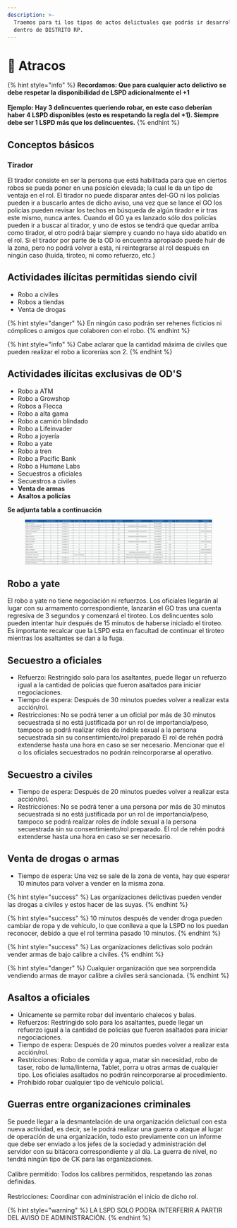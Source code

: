```yaml
---
description: >-
  Traemos para ti los tipos de actos delictuales que podrás ir desarrollando
  dentro de DISTRITO RP.
---
```


# 💸 Atracos

{% hint style="info" %}
**Recordamos: Que para cualquier acto delictivo se debe respetar la disponibilidad de LSPD adicionalmente el +1**\
\
**Ejemplo: Hay 3 delincuentes queriendo robar, en este caso deberían haber 4 LSPD disponibles (esto es respetando la regla del +1). Siempre debe ser 1 LSPD más que los delincuentes.**
{% endhint %}

## Conceptos básicos

### Tirador

El tirador consiste en ser la persona que está habilitada para que en ciertos robos se pueda poner en una posición elevada; la cual le da un tipo de ventaja en el rol. El tirador no puede disparar antes del-GO ni los policías pueden ir a buscarlo antes de dicho aviso, una vez que se lance el GO los policías pueden revisar los techos en búsqueda de algún tirador e ir tras este mismo, nunca antes. Cuando el GO ya es lanzado sólo dos policías pueden ir a buscar al tirador, y uno de estos se tendrá que quedar arriba como tirador, el otro podrá bajar siempre y cuando no haya sido abatido en el rol. Si el tirador por parte de la OD lo encuentra apropiado puede huir de la zona, pero no podrá volver a esta, ni reintegrarse al rol después en ningún caso (huida, tiroteo, ni como refuerzo, etc.)

## Actividades ilícitas permitidas siendo civil

* Robo a civiles
* Robos a tiendas
* Venta de drogas

{% hint style="danger" %}
En ningún caso podrán ser rehenes ficticios ni cómplices o amigos que colaboren con el robo.
{% endhint %}

{% hint style="info" %}
Cabe aclarar que la cantidad máxima de civiles que pueden realizar el robo a licorerías son 2.
{% endhint %}

## Actividades ilícitas exclusivas de OD'S

* Robo a ATM
* Robo a Growshop
* Robos a Flecca
* Robo a alta gama
* Robo a camión blindado
* Robo a Lifeinvader
* Robo a joyería
* Robo a yate
* Robo a tren
* Robo a Pacific Bank
* Robo a Humane Labs
* Secuestros a oficiales
* Secuestros a civiles
* **Venta  de armas**
* **Asaltos a policías**

**Se adjunta tabla a continuación**

<figure><img src="../../.gitbook/assets/image (3).png" alt=""><figcaption></figcaption></figure>

## Robo a yate

El robo a yate no tiene negociación ni refuerzos. Los oficiales llegarán al lugar con su armamento correspondiente, lanzarán el GO tras una cuenta regresiva de 3 segundos y comenzará el tiroteo. Los delincuentes solo pueden intentar huir después de 15 minutos de haberse iniciado el tiroteo. Es importante recalcar que la LSPD esta en facultad de continuar el tiroteo mientras los asaltantes se dan a la fuga.

## Secuestro a oficiales

* Refuerzo: Restringido solo para los asaltantes, puede llegar un refuerzo igual a la cantidad de policías que fueron asaltados para iniciar negociaciones.
* Tiempo de espera: Después de 30 minutos puedes volver a realizar esta acción/rol.
* Restricciones: No se podrá tener a un oficial por más de 30 minutos secuestrada si no está justificada por un rol de importancia/peso, tampoco se podrá realizar roles de índole sexual a la persona secuestrada sin su consentimiento/rol preparado El rol de rehén podrá extenderse hasta una hora en caso se ser necesario. Mencionar que el o los oficiales secuestrados no podrán reincorporarse al operativo.

## Secuestro a civiles

* Tiempo de espera: Después de 20 minutos puedes volver a realizar esta acción/rol.
* Restricciones: No se podrá tener a una persona por más de 30 minutos secuestrada si no está justificada por un rol de importancia/peso, tampoco se podrá realizar roles de índole sexual a la persona secuestrada sin su consentimiento/rol preparado. El rol de rehén podrá extenderse hasta una hora en caso se ser necesario.

## **Venta de drogas o armas**

* Tiempo de espera: Una vez se sale de la zona de venta, hay que esperar 10 minutos para volver a vender en la misma zona.

{% hint style="success" %}
Las organizaciones delictivas pueden vender las drogas a civiles y estos hacer de las suyas.
{% endhint %}

{% hint style="success" %}
10 minutos después de vender droga pueden cambiar de ropa y de vehículo, lo que conlleva a que la LSPD no los puedan reconocer, debido a que el rol termina pasado 10 minutos.&#x20;
{% endhint %}

{% hint style="success" %}
Las organizaciones delictivas solo podrán vender armas de bajo calibre a civiles.
{% endhint %}

{% hint style="danger" %}
Cualquier organización que sea sorprendida vendiendo armas de mayor calibre a civiles será sancionada.
{% endhint %}

## **Asaltos a oficiales**

* Únicamente se permite robar del inventario chalecos y balas.&#x20;
* Refuerzos: Restringido solo para los asaltantes, puede llegar un refuerzo igual a la cantidad de policías que fueron asaltados para iniciar negociaciones.
* Tiempo de espera: Después de 20 minutos puedes volver a realizar esta acción/rol.
* Restricciones: Robo de comida y agua, matar sin necesidad, robo de taser, robo de luma/linterna, Tablet, porra u otras armas de cualquier tipo. Los oficiales asaltados no podrán reincorporarse al procedimiento.
* Prohibido robar cualquier tipo de vehiculo policial.

## Guerras entre organizaciones criminales

Se puede llegar a la desmantelación de una organización delictual con esta nueva actividad, es decir, se le podrá realizar una guerra o ataque al lugar de operación de una organización, todo esto previamente con un informe que debe ser enviado a los jefes de la sociedad y administración del servidor con su bitácora correspondiente y al día. La guerra de nivel, no tendrá ningún tipo de CK para las organizaciones. \
\
Calibre permitido: Todos los calibres permitidos, respetando las zonas definidas.\
\
Restricciones: Coordinar con administración el inicio de dicho rol.&#x20;

{% hint style="warning" %}
LA LSPD SOLO PODRA INTERFERIR A PARTIR DEL AVISO DE ADMINISTRACIÓN.
{% endhint %}
